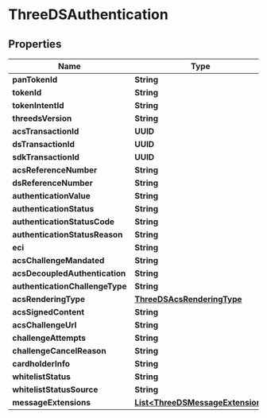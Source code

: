 

# ThreeDSAuthentication


## Properties

| Name | Type | Description | Notes |
|------------ | ------------- | ------------- | -------------|
|**panTokenId** | **String** |  |  [optional] |
|**tokenId** | **String** |  |  [optional] |
|**tokenIntentId** | **String** |  |  [optional] |
|**threedsVersion** | **String** |  |  [optional] |
|**acsTransactionId** | **UUID** |  |  [optional] |
|**dsTransactionId** | **UUID** |  |  [optional] |
|**sdkTransactionId** | **UUID** |  |  [optional] |
|**acsReferenceNumber** | **String** |  |  [optional] |
|**dsReferenceNumber** | **String** |  |  [optional] |
|**authenticationValue** | **String** |  |  [optional] |
|**authenticationStatus** | **String** |  |  [optional] |
|**authenticationStatusCode** | **String** |  |  [optional] |
|**authenticationStatusReason** | **String** |  |  [optional] |
|**eci** | **String** |  |  [optional] |
|**acsChallengeMandated** | **String** |  |  [optional] |
|**acsDecoupledAuthentication** | **String** |  |  [optional] |
|**authenticationChallengeType** | **String** |  |  [optional] |
|**acsRenderingType** | [**ThreeDSAcsRenderingType**](ThreeDSAcsRenderingType.md) |  |  [optional] |
|**acsSignedContent** | **String** |  |  [optional] |
|**acsChallengeUrl** | **String** |  |  [optional] |
|**challengeAttempts** | **String** |  |  [optional] |
|**challengeCancelReason** | **String** |  |  [optional] |
|**cardholderInfo** | **String** |  |  [optional] |
|**whitelistStatus** | **String** |  |  [optional] |
|**whitelistStatusSource** | **String** |  |  [optional] |
|**messageExtensions** | [**List&lt;ThreeDSMessageExtension&gt;**](ThreeDSMessageExtension.md) |  |  [optional] |



